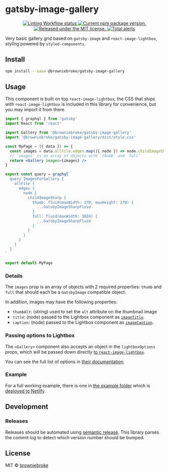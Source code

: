 # gatsby-image-gallery

<p align="center">
  <a href="https://github.com/browniebroke/gatsby-image-gallery/actions?query=workflow%3ACI">
    <img alt="Linting Workflow status" src="https://img.shields.io/github/workflow/status/browniebroke/gatsby-image-gallery/CI/master?label=CI&logo=github&logoColor=white&style=flat-square">
  </a>
  <a href="https://www.npmjs.com/package/@browniebroke/gatsby-image-gallery">
    <img src="https://img.shields.io/npm/v/@browniebroke/gatsby-image-gallery.svg?logo=npm&logoColor=white&style=flat-square" alt="Current npm package version." />
  </a>
  <a href="https://github.com/browniebroke/gatsby-image-gallery/blob/master/LICENSE">
    <img src="https://img.shields.io/badge/license-MIT-blue.svg?style=flat-square" alt="Released under the MIT license." />
  </a>
  <a href="https://lgtm.com/projects/g/browniebroke/gatsby-image-gallery/alerts/">
    <img src="https://img.shields.io/lgtm/alerts/github/browniebroke/gatsby-image-gallery?logo=lgtm&logoColor=white&style=flat-square" alt="Total alerts">
  </a>
</p>

Very basic gallery grid based on `gatsby-image` and `react-image-lightbox`, styling powered by `styled-components`.

## Install

```bash
npm install --save @browniebroke/gatsby-image-gallery
```

## Usage

This component is built on top `react-image-lightbox`, the CSS that ships with `react-image-lightbox` is included in this library for convenience, but you may import it from there.

```jsx
import { graphql } from 'gatsby'
import React from 'react'

import Gallery from '@browniebroke/gatsby-image-gallery'
import '@browniebroke/gatsby-image-gallery/dist/style.css'

const MyPage = ({ data }) => {
  const images = data.allFile.edges.map(({ node }) => node.childImageSharp)
  // `images` is an array of objects with `thumb` and `full`
  return <Gallery images={images} />
}

export const query = graphql`
  query ImagesForGallery {
    allFile {
      edges {
        node {
          childImageSharp {
            thumb: fluid(maxWidth: 270, maxHeight: 270) {
              ...GatsbyImageSharpFluid
            }
            full: fluid(maxWidth: 1024) {
              ...GatsbyImageSharpFluid
            }
          }
        }
      }
    }
  }
`

export default MyPage
```

### Details

The `images` prop is an array of objects with 2 required properties: `thumb` and `full` that should each be a `GatsbyImage` compatible object.

In addition, images may have the following properties:

- `thumbAlt`: (string) used to set the `alt` attribute on the thumbnail image
- `title`: (node) passed to the Lightbox component as [`imageTitle`](https://github.com/frontend-collective/react-image-lightbox#options).
- `caption`: (node) passed to the Lightbox component as [`imageCaption`](https://github.com/frontend-collective/react-image-lightbox#options).

### Passing options to Lightbox

The `<Gallery>` component also accepts an object in the `lightboxOptions` props, which will be passed down directly [to `react-image-lightbox`](https://github.com/frontend-collective/react-image-lightbox).

You can see the full list of options in [their documentation](https://github.com/frontend-collective/react-image-lightbox#options).

### Example

For a full working example, there is one in [the example folder](https://github.com/browniebroke/gatsby-image-gallery/tree/master/example) which is [deployed to Netlify](https://gatsby-image-gallery.netlify.app/).

## Development

### Releases

Releases should be automated using [semantic release](https://github.com/semantic-release/semantic-release).
This library parses the commit log to detect which version number should be bumped.

## License

MIT © [browniebroke](https://github.com/browniebroke)
